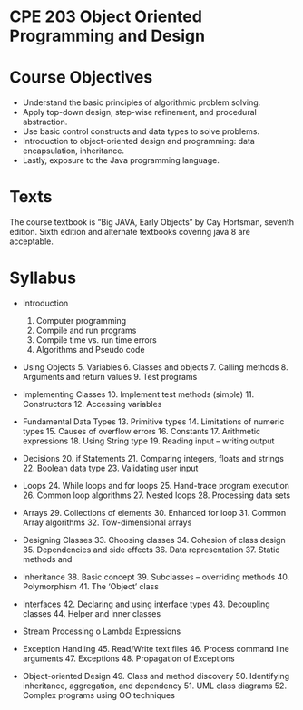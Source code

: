 # CPE 203 Object Oriented Programming and Design

# Course Objectives

- Understand the basic principles of algorithmic problem solving.
- Apply top-down design, step-wise refinement, and procedural abstraction.
- Use basic control constructs and data types to solve problems.
- Introduction to object-oriented design and programming: data encapsulation,
    inheritance.
- Lastly, exposure to the Java programming language.

# Texts

The course textbook is “Big JAVA, Early Objects” by Cay Hortsman, seventh edition. Sixth
edition and alternate textbooks covering java 8 are acceptable.

# Syllabus

- Introduction
    1. Computer programming
    2. Compile and run programs
    3. Compile time vs. run time errors
    4. Algorithms and Pseudo code
- Using Objects
    5. Variables
    6. Classes and objects
    7. Calling methods
    8. Arguments and return values
    9. Test programs
- Implementing Classes
    10. Implement test methods (simple)
    11. Constructors
    12. Accessing variables
- Fundamental Data Types
    13. Primitive types
    14. Limitations of numeric types
    15. Causes of overflow errors
    16. Constants
    17. Arithmetic expressions
    18. Using String type
    19. Reading input – writing output
- Decisions
    20. if Statements
    21. Comparing integers, floats and strings
    22. Boolean data type
    23. Validating user input


- Loops
    24. While loops and for loops
    25. Hand-trace program execution
    26. Common loop algorithms
    27. Nested loops
    28. Processing data sets
- Arrays
    29. Collections of elements
    30. Enhanced for loop
    31. Common Array algorithms
    32. Tow-dimensional arrays
- Designing Classes
    33. Choosing classes
    34. Cohesion of class design
    35. Dependencies and side effects
    36. Data representation
    37. Static methods and
- Inheritance
    38. Basic concept
    39. Subclasses – overriding methods
    40. Polymorphism
    41. The ‘Object’ class
- Interfaces
    42. Declaring and using interface types
    43. Decoupling classes
    44. Helper and inner classes
- Stream Processing
    o Lambda Expressions
- Exception Handling
    45. Read/Write text files
    46. Process command line arguments
    47. Exceptions
    48. Propagation of Exceptions
- Object-oriented Design
    49. Class and method discovery
    50. Identifying inheritance, aggregation, and dependency
    51. UML class diagrams
    52. Complex programs using OO techniques
